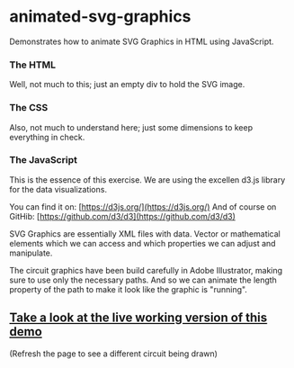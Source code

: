 # animated-svg-graphics
Demonstrates how to animate SVG Graphics in HTML using JavaScript.

### The HTML
Well, not much to this; just an empty div to hold the SVG image.

### The CSS
Also, not much to understand here; just some dimensions to keep everything in check.

### The JavaScript
This is the essence of this exercise.
We are using the excellen d3.js library for the data visualizations.

You can find it on: [https://d3js.org/](https://d3js.org/)
And of course on GitHib: [https://github.com/d3/d3](https://github.com/d3/d3) 

SVG Graphics are essentially XML files with data. Vector or mathematical elements which we can access and which properties we can adjust and manipulate.

The circuit graphics have been build carefully in Adobe Illustrator, making sure to use only the necessary paths. And so we can animate the length property of the path to make it look like the graphic is "running".

## [Take a look at the live working version of this demo](https://VincentKlijn.github.io/animated-svg-graphics/)
(Refresh the page to see a different circuit being drawn)
